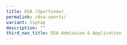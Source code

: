 ```yaml
---
title: DSA (Sportsnew)
permalink: /dsa-sports/
variant: tiptap
description: ""
third_nav_title: DSA Admission & Application
---
```

